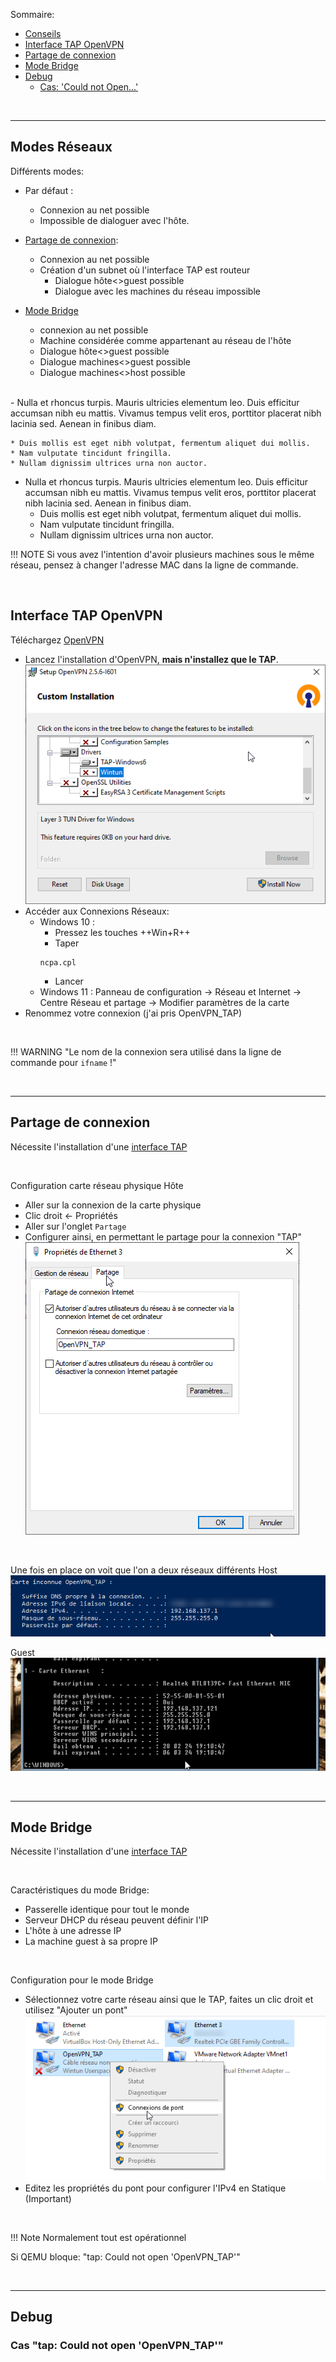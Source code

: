 Sommaire:  
- [Conseils](#Conseils)  
- [Interface TAP OpenVPN](#Interface-Tap-OpenVPN)  
- [Partage de connexion](Partage-de-connexion)  
- [Mode Bridge](#Mode-Bridge)  
- [Debug](#Debug)  
  - [Cas: 'Could not Open...'](#cas-tap-could-not-open-openvpn_tap)  

<br>

----
## Modes Réseaux
Différents modes:  
- Par défaut :  

    * Connexion au net possible  
    * Impossible de dialoguer avec l'hôte.  
- [Partage de connexion](Partage-de-connexion):  

    - Connexion au net possible  
    - Création d'un subnet où l'interface TAP est routeur  
        - Dialogue hôte<>guest possible  
        - Dialogue avec les machines du réseau impossible  
- [Mode Bridge](#Mode-Bridge)  

    - connexion au net possible  
    - Machine considérée comme appartenant au réseau de l'hôte  
    - Dialogue hôte<>guest possible  
    - Dialogue machines<>guest possible  
    - Dialogue machines<>host possible  

<br>
- Nulla et rhoncus turpis. Mauris ultricies elementum leo. Duis efficitur
  accumsan nibh eu mattis. Vivamus tempus velit eros, porttitor placerat nibh
  lacinia sed. Aenean in finibus diam.

    * Duis mollis est eget nibh volutpat, fermentum aliquet dui mollis.
    * Nam vulputate tincidunt fringilla.
    * Nullam dignissim ultrices urna non auctor.

- Nulla et rhoncus turpis. Mauris ultricies elementum leo. Duis efficitur
  accumsan nibh eu mattis. Vivamus tempus velit eros, porttitor placerat nibh
  lacinia sed. Aenean in finibus diam.
    * Duis mollis est eget nibh volutpat, fermentum aliquet dui mollis.
    * Nam vulputate tincidunt fringilla.
    * Nullam dignissim ultrices urna non auctor.


!!! NOTE 
    Si vous avez l'intention d'avoir plusieurs machines sous le même réseau, pensez à changer l'adresse MAC dans la ligne de commande.

<br>

## Interface TAP OpenVPN
Téléchargez [OpenVPN](https://openvpn.net/community-downloads/)

- Lancez l'installation d'OpenVPN, **mais n'installez que le TAP**.  
![open_vpn](../../assets/images/open_vpn.png)  
- Accéder aux Connexions Réseaux:  
    - Windows 10 :  
        - Pressez les touches ++Win+R++  
        - Taper   
        ```
        ncpa.cpl
        ```
       - Lancer   
     - Windows 11 : Panneau de configuration → Réseau et Internet → Centre Réseau et partage → Modifier paramètres de la carte  
- Renommez votre connexion (j'ai pris OpenVPN_TAP)  

<br>

!!! WARNING "Le nom de la connexion sera utilisé dans la ligne de commande pour `ifname` !"


<br>

----
## Partage de connexion
Nécessite l'installation d'une [interface TAP](#Interface-TAP-OpenVPN)

<br>

Configuration carte réseau physique Hôte  
- Aller sur la connexion de la carte physique  
- Clic droit &larr; Propriétés  
- Aller sur l'onglet `Partage`  
- Configurer ainsi, en permettant le partage pour la connexion "TAP"  
![shared_conn](../../assets/images/shared_conn.png)

<br>

Une fois en place on voit que l'on a deux réseaux différents
Host  
![shared_conn2](../../assets/images/shared_conn2.png)

Guest  
![shared_conn3](../../assets/images/shared_conn3.png)

<br>

----
## Mode Bridge
Nécessite l'installation d'une [interface TAP](#Interface-TAP-OpenVPN)

<br>

Caractéristiques du mode Bridge:  
- Passerelle identique pour tout le monde  
- Serveur DHCP du réseau peuvent définir l'IP  
- L'hôte à une adresse IP  
- La machine guest à sa propre IP  

<br>

Configuration pour le mode Bridge  
- Sélectionnez votre carte réseau ainsi que le TAP, faites un clic droit et utilisez "Ajouter un pont"    
![bridge](../../assets/images/bridge.png)  
- Editez les propriétés du pont pour configurer l'IPv4 en Statique (Important)  

<br>

!!! Note
    Normalement tout est opérationnel
    

Si QEMU bloque: "tap: Could not open 'OpenVPN_TAP'"

<br>

----
## Debug
### Cas "tap: Could not open 'OpenVPN_TAP'"
